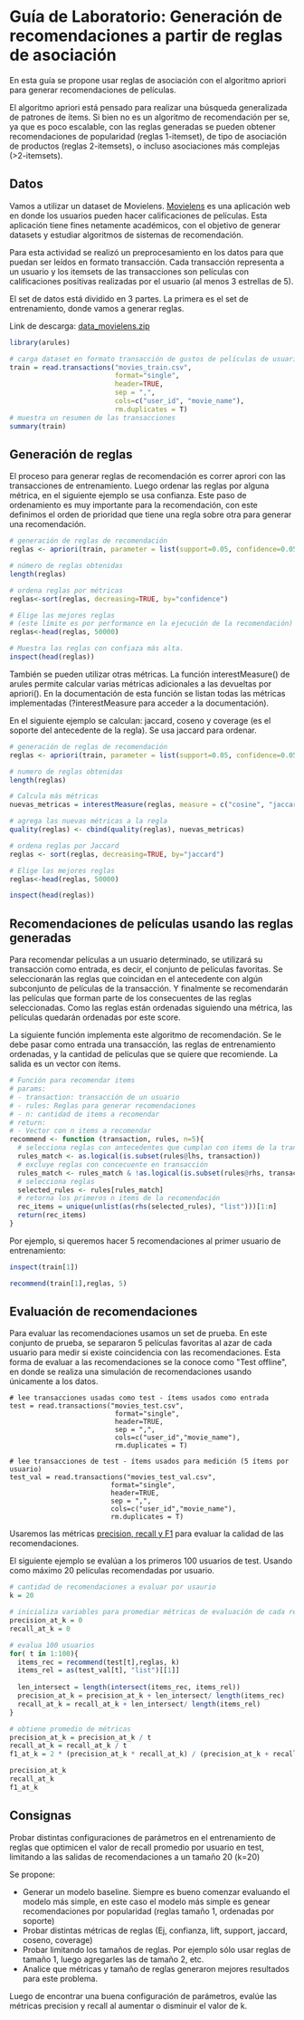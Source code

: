 # Guía de Laboratorio: Generación de recomendaciones a partir de reglas de asociación

En esta guía se propone usar reglas de asociación con el algoritmo apriori para generar recomendaciones de películas.

El algoritmo apriori está pensado para realizar una búsqueda generalizada de patrones de ítems. Si bien
no es un algoritmo de recomendación per se, ya que es poco escalable, con las reglas generadas se pueden obtener recomendaciones
de  popularidad (reglas 1-itemset), de tipo de asociación de productos (reglas 2-itemsets), o incluso asociaciones más complejas
(>2-itemsets).

## Datos

Vamos a utilizar un dataset de Movielens. [Movielens](https://movielens.org/) es una aplicación web en donde los usuarios pueden hacer calificaciones de películas.
Esta aplicación tiene fines netamente académicos, con el objetivo de generar datasets y estudiar algoritmos de sistemas de recomendación.

Para esta actividad se realizó un preprocesamiento en los datos para que puedan ser leídos en formato transacción.
Cada transacción representa a un usuario y los itemsets de las transacciones son películas con calificaciones positivas realizadas por el usuario (al menos 3 estrellas de 5).

El set de datos está dividido en 3 partes. La primera es el set de entrenamiento, donde vamos a generar reglas.

Link de descarga: [data_movielens.zip](https://github.com/dmuba/dmuba.github.io/raw/master/Practicos/guias/datasets/data_movielens.zip)

```R
library(arules)

# carga dataset en formato transacción de gustos de películas de usuarios.  
train = read.transactions("movies_train.csv",
                          format="single", 
                          header=TRUE,
                          sep = ",",
                          cols=c("user_id", "movie_name"),
                          rm.duplicates = T)
# muestra un resumen de las transacciones
summary(train)
```

## Generación de reglas

El proceso para generar reglas de recomendación es correr aprori con las transacciones de entrenamiento.
Luego ordenar las reglas por alguna métrica, en el siguiente ejemplo se usa confianza. Este paso de ordenamiento
es muy importante para la recomendación, con este definimos el orden de prioridad que tiene una regla sobre otra
para generar una recomendación.

```R
# generación de reglas de recomendación
reglas <- apriori(train, parameter = list(support=0.05, confidence=0.05, target = "rules", minlen=1, maxlen=2))

# número de reglas obtenidas
length(reglas)

# ordena reglas por métricas
reglas<-sort(reglas, decreasing=TRUE, by="confidence")

# Elige las mejores reglas
# (este límite es por performance en la ejecución de la recomendación)
reglas<-head(reglas, 50000)

# Muestra las reglas con confiaza más alta.
inspect(head(reglas))
```

También se pueden utilizar otras métricas. La función interestMeasure() de arules permite calcular varias
métricas adicionales a las devueltas por apriori(). En la documentación de esta función se listan todas las métricas
implementadas (?interestMeasure para acceder a la documentación).

En el siguiente ejemplo se calculan: jaccard, coseno y coverage (es el soporte del antecedente de la regla). Se usa jaccard para ordenar.

```R
# generación de reglas de recomendación
reglas <- apriori(train, parameter = list(support=0.05, confidence=0.05, target = "rules", minlen=1, maxlen=2))

# numero de reglas obtenidas
length(reglas)

# Calcula más métricas
nuevas_metricas = interestMeasure(reglas, measure = c("cosine", "jaccard", "coverage"), transactions = train)

# agrega las nuevas métricas a la regla
quality(reglas) <- cbind(quality(reglas), nuevas_metricas)

# ordena reglas por Jaccard
reglas <- sort(reglas, decreasing=TRUE, by="jaccard")

# Elige las mejores reglas
reglas<-head(reglas, 50000)

inspect(head(reglas))

```

## Recomendaciones de películas usando las reglas generadas

Para recomendar películas a un usuario determinado, se utilizará su transacción como entrada, es decir, el conjunto de
películas favoritas. Se seleccionarán las reglas que coincidan en el antecedente con algún subconjunto de
películas de la transacción. Y finalmente se recomendarán las películas que forman parte de los consecuentes de las reglas
seleccionadas. Como las reglas están ordenadas siguiendo una métrica, las películas quedarán ordenadas por este score.

La siguiente función implementa este algoritmo de recomendación. Se le debe pasar como entrada una transacción,
las reglas de entrenamiento ordenadas, y la cantidad de películas que se quiere que recomiende. La salida es un
vector con ítems.

```R
# Función para recomendar items
# params:
# - transaction: transacción de un usuario
# - rules: Reglas para generar recomendaciones
# - n: cantidad de items a recomendar
# return:
# - Vector con n items a recomendar
recommend <- function (transaction, rules, n=5){
  # selecciona reglas con antecedentes que cumplan con items de la transacción
  rules_match <- as.logical(is.subset(rules@lhs, transaction))
  # excluye reglas con concecuente en transacción
  rules_match <- rules_match & !as.logical(is.subset(rules@rhs, transaction))
  # selecciona reglas
  selected_rules <- rules[rules_match]
  # retorna los primeros n items de la recomendación
  rec_items = unique(unlist(as(rhs(selected_rules), "list")))[1:n]
  return(rec_items)
}

```

Por ejemplo, si queremos hacer 5 recomendaciones al primer usuario de entrenamiento:

```R
inspect(train[1])

recommend(train[1],reglas, 5)
```

## Evaluación de recomendaciones

Para evaluar las recomendaciones usamos un set de prueba. En este conjunto de prueba, se separaron 5 películas favoritas
al azar de cada usuario para medir si existe coincidencia con las recomendaciones. Esta forma de evaluar a las recomendaciones
se la conoce como "Test offline", en donde se realiza una simulación de recomendaciones usando únicamente a los datos.

```
# lee transacciones usadas como test - ítems usados como entrada
test = read.transactions("movies_test.csv",
                          format="single", 
                          header=TRUE,
                          sep = ",",
                          cols=c("user_id","movie_name"),
                          rm.duplicates = T)

# lee transacciones de test - ítems usados para medición (5 ítems por usuario)
test_val = read.transactions("movies_test_val.csv",
                         format="single", 
                         header=TRUE,
                         sep = ",",
                         cols=c("user_id","movie_name"),
                         rm.duplicates = T)

```

Usaremos las métricas [precision, recall y F1](https://en.wikipedia.org/wiki/Precision_and_recall)
para evaluar la calidad de las recomendaciones.

El siguiente ejemplo se evalúan a los primeros 100 usuarios de test. Usando como máximo 20 películas recomendadas por usuario.

```R
# cantidad de recomendaciones a evaluar por usaurio
k = 20

# inicializa variables para promediar métricas de evaluación de cada recomendación.
precision_at_k = 0
recall_at_k = 0

# evalua 100 usuarios
for( t in 1:100){ 
  items_rec = recommend(test[t],reglas, k)
  items_rel = as(test_val[t], "list")[[1]]
  
  len_intersect = length(intersect(items_rec, items_rel))
  precision_at_k = precision_at_k + len_intersect/ length(items_rec)
  recall_at_k = recall_at_k + len_intersect/ length(items_rel)
}

# obtiene promedio de métricas
precision_at_k = precision_at_k / t
recall_at_k = recall_at_k / t
f1_at_k = 2 * (precision_at_k * recall_at_k) / (precision_at_k + recall_at_k) 

precision_at_k
recall_at_k
f1_at_k
```

## Consignas

Probar distintas configuraciones de parámetros en el entrenamiento de reglas que optimicen el valor de recall promedio por usuario en test, limitando a las salidas de recomendaciones a un tamaño 20 (k=20) 

Se propone:
- Generar un modelo baseline. Siempre es bueno comenzar evaluando el modelo más simple, en este caso el modelo más simple es genear recomendaciones por popularidad (reglas tamaño 1, ordenadas por soporte)  
- Probar distintas métricas de reglas (Ej, confianza, lift, support, jaccard, coseno, coverage)
- Probar limitando los tamaños de reglas. Por ejemplo sólo usar reglas de tamaño 1, luego agregarles las de tamaño 2, etc.
- Analice que métricas y tamaño de reglas generaron mejores resultados para este problema.

Luego de encontrar una buena configuración de parámetros, evalúe las métricas precision y recall al aumentar o disminuir el valor de k.


